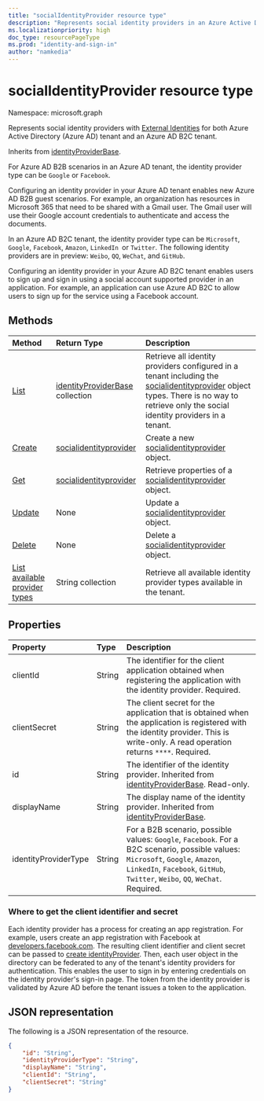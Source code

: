 ```yaml
---
title: "socialIdentityProvider resource type"
description: "Represents social identity providers in an Azure Active Directory tenant and an Azure AD B2C tenant."
ms.localizationpriority: high
doc_type: resourcePageType
ms.prod: "identity-and-sign-in"
author: "namkedia"
---
```


# socialIdentityProvider resource type
Namespace: microsoft.graph

Represents social identity providers with [External Identities](/azure/active-directory/external-identities/) for both Azure Active Directory (Azure AD) tenant and an Azure AD B2C tenant.

Inherits from [identityProviderBase](../resources/identityproviderbase.md).

For Azure AD B2B scenarios in an Azure AD tenant, the identity provider type can be `Google` or `Facebook`.

Configuring an identity provider in your Azure AD tenant enables new Azure AD B2B guest scenarios. For example, an organization has resources in Microsoft 365 that need to be shared with a Gmail user. The Gmail user will use their Google account credentials to authenticate and access the documents.

In an Azure AD B2C tenant, the identity provider type can be `Microsoft`, `Google`, `Facebook`, `Amazon`, `LinkedIn `or `Twitter`. The following identity providers are in preview: `Weibo`, `QQ`, `WeChat`, and `GitHub`.

Configuring an identity provider in your Azure AD B2C tenant enables users to sign up and sign in using a social account supported provider in an application. For example, an application can use Azure AD B2C to allow users to sign up for the service using a Facebook account.

## Methods

| Method       | Return Type  |Description|
|:---------------|:--------|:----------|
|[List](../api/identitycontainer-list-identityproviders.md)|[identityProviderBase](../resources/identityproviderbase.md) collection|Retrieve all identity providers configured in a tenant including the [socialidentityprovider](../resources/socialidentityprovider.md) object types. There is no way to retrieve only the social identity providers in a tenant.|
|[Create](../api/identitycontainer-post-identityproviders.md)|[socialidentityprovider](../resources/socialidentityprovider.md) |Create a new [socialidentityprovider](../resources/socialidentityprovider.md) object.|
|[Get](../api/identityproviderbase-get.md) |[socialidentityprovider](../resources/socialidentityprovider.md) |Retrieve properties of a [socialidentityprovider](../resources/socialidentityprovider.md) object.|
|[Update](../api/identityproviderbase-update.md)|None|Update a [socialidentityprovider](../resources/socialidentityprovider.md) object.|
|[Delete](../api/identityproviderbase-delete.md)|None|Delete a [socialidentityprovider](../resources/socialidentityprovider.md) object.|
|[List available provider types](../api/identityproviderbase-availableprovidertypes.md)|String collection|Retrieve all available identity provider types available in the tenant.|

## Properties

|Property|Type|Description|
|:---------------|:--------|:----------|
|clientId|String|The identifier for the client application obtained when registering the application with the identity provider. Required.|
|clientSecret|String|The client secret for the application that is obtained when the application is registered with the identity provider. This is write-only. A read operation returns `****`. Required.|
|id|String|The identifier of the identity provider. Inherited from [identityProviderBase](../resources/identityproviderbase.md). Read-only.|
|displayName|String|The display name of the identity provider. Inherited from [identityProviderBase](../resources/identityproviderbase.md).|
|identityProviderType|String|For a B2B scenario, possible values: `Google`, `Facebook`. For a B2C scenario, possible values: `Microsoft`, `Google`, `Amazon`, `LinkedIn`, `Facebook`, `GitHub`, `Twitter`, `Weibo`, `QQ`, `WeChat`. Required.|

### Where to get the client identifier and secret

Each identity provider has a process for creating an app registration. For example, users create an app registration with Facebook at [developers.facebook.com](https://developers.facebook.com/). The resulting client identifier and client secret can be passed to [create identityProvider](../api/identitycontainer-post-identityproviders.md). Then, each user object in the directory can be federated to any of the tenant's identity providers for authentication. This enables the user to sign in by entering credentials on the identity provider's sign-in page. The token from the identity provider is validated by Azure AD before the tenant issues a token to the application.

## JSON representation

The following is a JSON representation of the resource.

<!-- {
  "blockType": "resource",
  "@odata.type": "microsoft.graph.socialIdentityProvider"
} -->

```json
{
    "id": "String",
    "identityProviderType": "String",
    "displayName": "String",
    "clientId": "String",
    "clientSecret": "String"
}
```

<!-- uuid: 8fcb5dbc-d5aa-4681-8e31-b001d5168d79
2015-10-25 14:57:30 UTC -->
<!--
{
  "type": "#page.annotation",
 "description": "socialIdentityProvider",
  "keywords": "",
  "section": "documentation",
  "tocPath": "",
  "suppressions": []
}
-->
